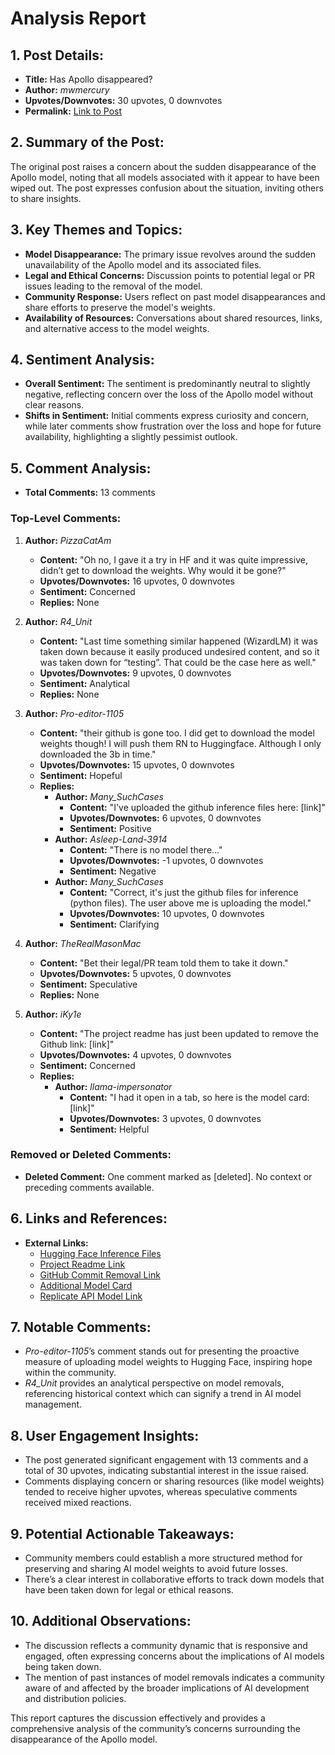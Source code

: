 # Analysis Report

## 1. Post Details:
- **Title:** Has Apollo disappeared?
- **Author:** *mwmercury*
- **Upvotes/Downvotes:** 30 upvotes, 0 downvotes
- **Permalink:** [Link to Post](https://www.reddit.com/r/LocalLLaMA/comments/1hgri8g/has_apollo_disappeared/)

## 2. Summary of the Post:
The original post raises a concern about the sudden disappearance of the Apollo model, noting that all models associated with it appear to have been wiped out. The post expresses confusion about the situation, inviting others to share insights.

## 3. Key Themes and Topics:
- **Model Disappearance:** The primary issue revolves around the sudden unavailability of the Apollo model and its associated files.
- **Legal and Ethical Concerns:** Discussion points to potential legal or PR issues leading to the removal of the model.
- **Community Response:** Users reflect on past model disappearances and share efforts to preserve the model's weights.
- **Availability of Resources:** Conversations about shared resources, links, and alternative access to the model weights.

## 4. Sentiment Analysis:
- **Overall Sentiment:** The sentiment is predominantly neutral to slightly negative, reflecting concern over the loss of the Apollo model without clear reasons.
- **Shifts in Sentiment:** Initial comments express curiosity and concern, while later comments show frustration over the loss and hope for future availability, highlighting a slightly pessimist outlook.

## 5. Comment Analysis:
- **Total Comments:** 13 comments

### Top-Level Comments:
1. **Author:** *PizzaCatAm*
   - **Content:** "Oh no, I gave it a try in HF and it was quite impressive, didn’t get to download the weights. Why would it be gone?"
   - **Upvotes/Downvotes:** 16 upvotes, 0 downvotes
   - **Sentiment:** Concerned
   - **Replies:** None

2. **Author:** *R4_Unit*
   - **Content:** "Last time something similar happened (WizardLM) it was taken down because it easily produced undesired content, and so it was taken down for “testing”. That could be the case here as well."
   - **Upvotes/Downvotes:** 9 upvotes, 0 downvotes
   - **Sentiment:** Analytical
   - **Replies:** None

3. **Author:** *Pro-editor-1105*
   - **Content:** "their github is gone too. I did get to download the model weights though! I will push them RN to Huggingface. Although I only downloaded the 3b in time."
   - **Upvotes/Downvotes:** 15 upvotes, 0 downvotes
   - **Sentiment:** Hopeful
   - **Replies:** 
     - **Author:** *Many_SuchCases* 
       - **Content:** "I've uploaded the github inference files here: [link]"
       - **Upvotes/Downvotes:** 6 upvotes, 0 downvotes
       - **Sentiment:** Positive
     - **Author:** *Asleep-Land-3914*
       - **Content:** "There is no model there..."
       - **Upvotes/Downvotes:** -1 upvotes, 0 downvotes
       - **Sentiment:** Negative
     - **Author:** *Many_SuchCases*
       - **Content:** "Correct, it's just the github files for inference (python files). The user above me is uploading the model."
       - **Upvotes/Downvotes:** 10 upvotes, 0 downvotes
       - **Sentiment:** Clarifying
       
4. **Author:** *TheRealMasonMac*
   - **Content:** "Bet their legal/PR team told them to take it down."
   - **Upvotes/Downvotes:** 5 upvotes, 0 downvotes
   - **Sentiment:** Speculative
   - **Replies:** None

5. **Author:** *iKy1e*
   - **Content:** "The project readme has just been updated to remove the Github link: [link]"
   - **Upvotes/Downvotes:** 4 upvotes, 0 downvotes
   - **Sentiment:** Concerned
   - **Replies:** 
     - **Author:** *llama-impersonator* 
       - **Content:** "I had it open in a tab, so here is the model card: [link]"
       - **Upvotes/Downvotes:** 3 upvotes, 0 downvotes
       - **Sentiment:** Helpful

### Removed or Deleted Comments:
- **Deleted Comment:** One comment marked as [deleted]. No context or preceding comments available.

## 6. Links and References:
- **External Links:**
  - [Hugging Face Inference Files](https://huggingface.co/manysuch-cases/Apollo-Github-Files)
  - [Project Readme Link](https://huggingface.co/spaces/Apollo-LMMs/README/commit/ed1da58135ce4cece9d4134ab831ff431531070b)
  - [GitHub Commit Removal Link](https://github.com/Apollo-LMMs/Apollo-LMMs.github.io/commit/192cef99be7bc93e588d73ae101bb06a4c5492b8)
  - [Additional Model Card](https://0bin.net/paste/bHZAhaip#T31+Lzqfj99P5M1T-pGrvOTmDtbQIoS97SHCzkFBtDJ)
  - [Replicate API Model Link](https://replicate.com/p/yqynbynbxsrma0ckt7h8wwn2hc)

## 7. Notable Comments:
- *Pro-editor-1105*’s comment stands out for presenting the proactive measure of uploading model weights to Hugging Face, inspiring hope within the community.
- *R4_Unit* provides an analytical perspective on model removals, referencing historical context which can signify a trend in AI model management.

## 8. User Engagement Insights:
- The post generated significant engagement with 13 comments and a total of 30 upvotes, indicating substantial interest in the issue raised.
- Comments displaying concern or sharing resources (like model weights) tended to receive higher upvotes, whereas speculative comments received mixed reactions.

## 9. Potential Actionable Takeaways:
- Community members could establish a more structured method for preserving and sharing AI model weights to avoid future losses.
- There’s a clear interest in collaborative efforts to track down models that have been taken down for legal or ethical reasons.

## 10. Additional Observations:
- The discussion reflects a community dynamic that is responsive and engaged, often expressing concerns about the implications of AI models being taken down.
- The mention of past instances of model removals indicates a community aware of and affected by the broader implications of AI development and distribution policies.

This report captures the discussion effectively and provides a comprehensive analysis of the community’s concerns surrounding the disappearance of the Apollo model.